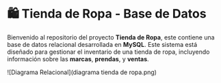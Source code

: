 # 🛍️ Tienda de Ropa - Base de Datos

Bienvenido al repositorio del proyecto **Tienda de Ropa**, este contiene una base de datos relacional desarrollada en **MySQL**. Este sistema está diseñado para gestionar el inventario de una tienda de ropa, incluyendo información sobre las **marcas**, **prendas**, y **ventas**.

![Diagrama Relacional](diagrama tienda de ropa.png)


